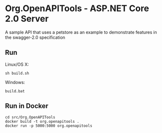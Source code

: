 # Org.OpenAPITools - ASP.NET Core 2.0 Server

A sample API that uses a petstore as an example to demonstrate features in the swagger-2.0 specification

## Run

Linux/OS X:

```
sh build.sh
```

Windows:

```
build.bat
```

## Run in Docker

```
cd src/Org.OpenAPITools
docker build -t org.openapitools .
docker run -p 5000:5000 org.openapitools
```
